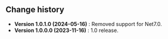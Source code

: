 Change history
--------------

* **Version 1.0.1.0 (2024-05-16)** : Removed support for Net7.0.
* **Version 1.0.0.0 (2023-11-16)** : 1.0 release.